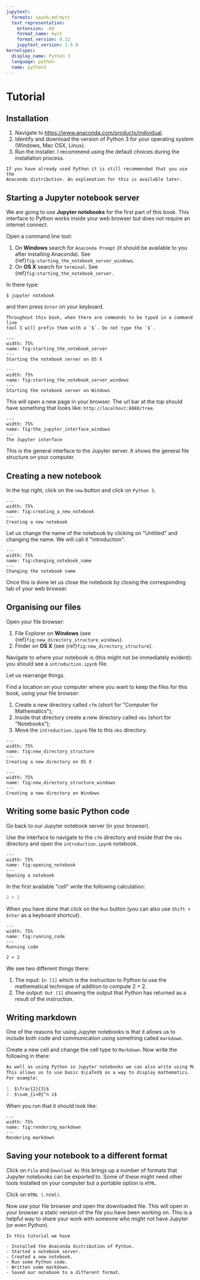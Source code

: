 ```yaml
---
jupytext:
  formats: ipynb,md:myst
  text_representation:
    extension: .md
    format_name: myst
    format_version: 0.12
    jupytext_version: 1.6.0
kernelspec:
  display_name: Python 3
  language: python
  name: python3
---
```


# Tutorial

## Installation

1. Navigate to <https://www.anaconda.com/products/individual>.
2. Identify and download the version of Python 3 for your operating system
   (Windows, Mac OSX, Linux).
3. Run the installer. I recommend using the default choices during the
   installation process.

```{warning}
If you have already used Python it is still recommended that you use the
Anaconda distribution. An explanation for this is available later.
```

## Starting a Jupyter notebook server

We are going to use **Jupyter notebooks** for the first part of this book.
This interface to Python works inside your web browser but does not require an
internet connect.

Open a command line tool:

1. On **Windows** search for `Anaconda Prompt` (it should be available to you
   after installing Anaconda). See
   {ref}`fig:starting_the_notebook_server_windows`.
2. On **OS X** search for `terminal`. See
   {ref}`fig:starting_the_notebook_server`.

In there type:

    $ jupyter notebook

and then press `Enter` on your keyboard.

```{tip}
Throughout this book, when there are commands to be typed in a command line
tool I will prefix them with a `$`. Do not type the `$`.
```

```{figure} ./img/starting_the_notebook_server/main.png
---
width: 75%
name: fig:starting_the_notebook_server
---
Starting the notebook server on OS X
```

```{figure} ./img/starting_the_notebook_server_windows/main.png
---
width: 75%
name: fig:starting_the_notebook_server_windows
---
Starting the notebook server on Windows
```

This will open a new page in your browser. The url bar at the top should have
something that looks like: `http://localhost:8888/tree`.

```{figure} ./img/the_jupyter_interface/main.png
---
width: 75%
name: fig:the_jupyter_interface_windows
---
The Jupyter interface
```

This is the general interface to the Jupyter server. It shows the general file
structure on your computer.

## Creating a new notebook

In the top right, click on the `new` button and click on `Python 3`.

```{figure} ./img/creating_a_new_notebook/main.png
---
width: 75%
name: fig:creating_a_new_notebook
---
Creating a new notebook
```

Let us change the name of the notebook by clicking on "Untitled" and changing
the name. We will call it "introduction".

```{figure} ./img/changing_notebook_name/main.png
---
width: 75%
name: fig:changing_notebook_name
---
Changing the notebook name
```

Once this is done let us close the notebook by closing the corresponding tab of your web browser.

## Organising our files

Open your file browser:

1. File Explorer on **Windows** (see {ref}`fig:new_directory_structure_windows`).
2. Finder on **OS X** (see {ref}`fig:new_directory_structure`).

Navigate to where your notebook is (this might not be immediately evident): you
should see a `introduction.ipynb` file.

Let us rearrange things.

Find a location on your computer where you want to keep the files for this
book, using your file browser:

1. Create a new directory called `cfm` (short for "Computer for Mathematics");
2. Inside that directory create a new directory called `nbs` (short for
   "Notebooks");
3. Move the `introduction.ipynb` file to this `nbs` directory.

```{figure} ./img/new_directory_structure/main.png
---
width: 75%
name: fig:new_directory_structure
---
Creating a new directory on OS X
```

```{figure} ./img/new_directory_structure_windows/main.png
---
width: 75%
name: fig:new_directory_structure_windows
---
Creating a new directory on Windows
```

## Writing some basic Python code

Go back to our Jupyter notebook server (in your browser).

Use the interface to navigate to the `cfm` directory and inside that the `nbs`
directory and open the `introduction.ipynb` notebook.

```{figure} ./img/opening_notebook/main.png
---
width: 75%
name: fig:opening_notebook
---
Opening a notebook
```

In the first available "cell" write the following calculation:

```python
2 + 2
```

When you have done that click on the `Run` button (you can also use `Shift + Enter` as a keyboard shortcut).

```{figure} ./img/running_code/main.png
---
width: 75%
name: fig:running_code
---
Running code
```

```{code-cell} ipython3
2 + 2
```

We see two different things there:

1. The input: `In [1]` which is the instruction to Python to use the
   mathematical technique of addition to compute 2 + 2.
2. The output: `Out [1]` showing the output that Python has returned as a result
   of the instruction.

## Writing markdown

One of the reasons for using Jupyter notebooks is that it allows us to include
both code and communication using something called `markdown`.

Create a new cell and change the cell type to `Markdown`. Now write the
following in there:

```md
As well as using Python in Jupyter notebooks we can also write using Markdown.
This allows us to use basic $\LaTeX$ as a way to display mathematics.
For example:

1. $\frac{2}{3}$
2. $\sum_{i=0}^n i$
```

When you run that it should look like:

```{figure} ./img/rendering_markdown/main.png
---
width: 75%
name: fig:rendering_markdown
---
Rendering markdown
```

## Saving your notebook to a different format

Click on `File` and `Download As` this brings up a number of formats that
Jupyter notebooks can be exported to. Some of these might need other tools
installed on your computer but a portable option is `HTML`.

Click on `HTML (.html)`.

Now use your file browser and open the downloaded file. This will open in your
browser a static version of the file you have been working on. This is a helpful
way to share your work with someone who might not have Jupyter (or even Python).

```{important}
In this tutorial we have

- Installed the Anaconda distribution of Python.
- Started a notebook server.
- Created a new notebook.
- Run some Python code.
- Written some markdown.
- Saved our notebook to a different format.
```
